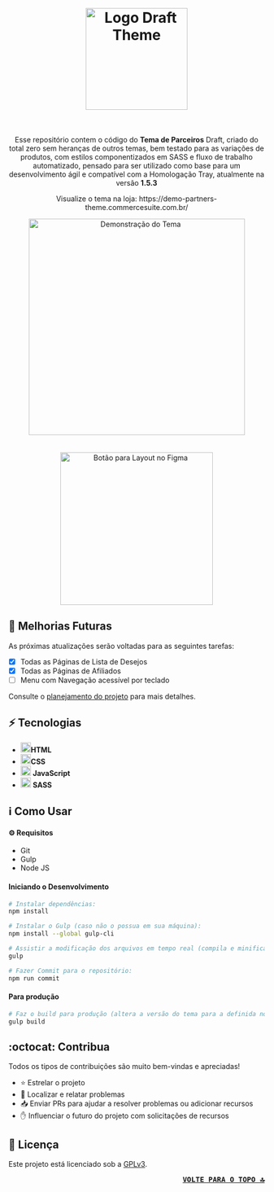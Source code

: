 <h1 align="center">
    <br>
    <img src="repo-assets/draft.png" alt="Logo Draft Theme" width="200">
    <br>
</h1>
<br>
<p align="center">Esse repositório contem o código do <b>Tema de Parceiros</b> Draft, criado do total zero sem heranças de outros temas, bem testado para as variações de produtos, com estilos componentizados em SASS e fluxo de trabalho automatizado, pensado para ser utilizado como base para um desenvolvimento ágil e compatível com a Homologação Tray, atualmente na versão <b>1.5.3</b></p>
<p align="center"> Visualize o tema na loja:
    https://demo-partners-theme.commercesuite.com.br/
</p>

<div align="center" >
    <img src="repo-assets/demo-draft1_2.gif" alt="Demonstração do Tema" height="425">
</div>
<br>
<br>
<div align="center">
    <a href="https://www.figma.com/file/HUThrLq4Pxx9Rrj9m6Tc99/Draft---Theme-Default---P%C3%BAblico?node-id=0%3A1" target="_blank" rel="noreferrer noopener" title="Abrir Layout do Tema no Figma">
        <img src="repo-assets/figma-button.png" alt="Botão para Layout no Figma" width="300">
    </a>
</div>


## 🎯 Melhorias Futuras

As próximas atualizações serão voltadas para as seguintes tarefas:
- [X] Todas as Páginas de Lista de Desejos
- [X] Todas as Páginas de Afiliados
- [ ] Menu com Navegação acessível por teclado

Consulte o [planejamento do projeto](https://github.com/tray-tecnologia/draft-partner-theme/issues?q=is%3Aissue+is%3Aopen+sort%3Acreated-asc) para mais detalhes.


## ⚡ Tecnologias

-   <img src="https://img.icons8.com/color/50/000000/html-5.png"  width="20px"/>**HTML**
-   <img src="https://img.icons8.com/color/48/000000/css3.png" width="20px"/>**CSS**
-   <img src="https://img.icons8.com/color/48/000000/javascript--v1.png"  width="20px"/> **JavaScript**
-   <img src="https://img.icons8.com/color/48/000000/sass-avatar.png" width="20px"/> **SASS**


## ℹ️ Como Usar

#### ⚙️ Requisitos

-   Git
-   Gulp
-   Node JS


#### Iniciando o Desenvolvimento

```sh
# Instalar dependências:
npm install

# Instalar o Gulp (caso não o possua em sua máquina):
npm install --global gulp-cli

# Assistir a modificação dos arquivos em tempo real (compila e minifica os arquivos necessários):
gulp

# Fazer Commit para o repositório:
npm run commit
```


#### Para produção

```sh
# Faz o build para produção (altera a versão do tema para a definida no package.json e compila e minifica os arquivos necessários):
gulp build
```


## :octocat: Contribua

Todos os tipos de contribuições são muito bem-vindas e apreciadas!

-   ⭐️ Estrelar o projeto
-   🐛 Localizar e relatar problemas
-   📥 Enviar PRs para ajudar a resolver problemas ou adicionar recursos
-   ✋ Influenciar o futuro do projeto com solicitações de recursos


## 🔖 Licença

Este projeto está licenciado sob a [GPLv3](LICENSE).

<p align="right"><kbd><b>
    <a href="#top">VOLTE PARA O TOPO 🔝</a>
</b></kbd></p> 
